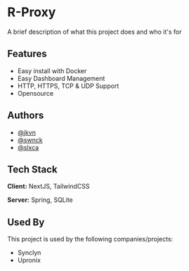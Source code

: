 
# R-Proxy

A brief description of what this project does and who it's for


## Features

- Easy install with Docker
- Easy Dashboard Management
- HTTP, HTTPS, TCP & UDP Support
- Opensource
## Authors

- [@jkvn](https://www.github.com/jkvn)
- [@swnck](https://www.github.com/swnck)
- [@slxca](https://www.github.com/slxca)


## Tech Stack

**Client:** NextJS, TailwindCSS

**Server:** Spring, SQLite


## Used By

This project is used by the following companies/projects:

- Synclyn
- Upronix

